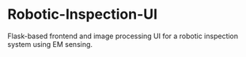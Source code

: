 # Robotic-Inspection-UI
Flask-based frontend and image processing UI for a robotic inspection system using EM sensing.
